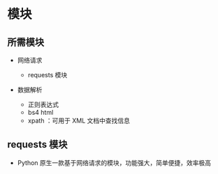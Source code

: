 # 模块

## 所需模块

+ 网络请求

  + requests 模块

+ 数据解析

  + 正则表达式
  + bs4 html
  + xpath ：可用于 XML 文档中查找信息



## requests 模块

+ Python 原生一款基于网络请求的模块，功能强大，简单便捷，效率极高

